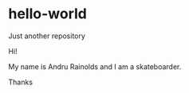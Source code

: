 # hello-world
Just another repository 

Hi!

My name is Andru Rainolds and I am a skateboarder.

Thanks
